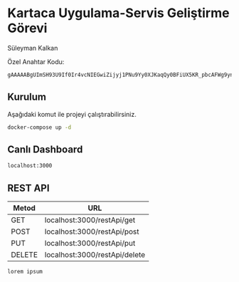 # Kartaca Uygulama-Servis Geliştirme Görevi
Süleyman Kalkan

Özel Anahtar Kodu:
```bash
gAAAAABgUImSH93U9If0Ir4vcNIEGwiZijyj1PNu9Yy0XJKaqQy0BFiUX5KR_pbcAFWg9yn0z0VnOIqQiHsf3MJaJTUde8Z8HibbhynZPlwRm3r2DIVCRYCYwC2Z8pvjlUDZz2vYXcm74ZuKiUgel55z3h9VapVtmvXujpCgYv2VVQzHk7jQBn1HuIHJLrFRBaqf0iricLPm
```


## Kurulum

Aşağıdaki komut ile projeyi çalıştırabilirsiniz.

```bash
docker-compose up -d
```
## Canlı Dashboard

```bash
localhost:3000
```

## REST API 
|Metod|URL|
|---|---|
|GET|localhost:3000/restApi/get|
|POST|localhost:3000/restApi/post|
|PUT|localhost:3000/restApi/put|
|DELETE|localhost:3000/restApi/delete|

```python
lorem ipsum
```

